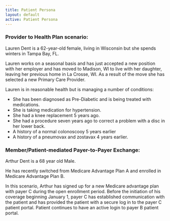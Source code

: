 ```yaml
---
title: Patient Persona
layout: default
active: Patient Persona
---
```


### Provider to Health Plan scenario:

Lauren Dent is a 62-year-old female, living in Wisconsin but she spends winters in Tampa Bay, FL.

Lauren works on a seasonal basis and has just accepted a new position with her employer and has moved to Madison, WI to live with her daughter, leaving her previous home in La Crosse, WI. As a result of the move she has selected a new Primary Care Provider.

Lauren is in reasonable health but is managing a number of conditions:

- She has been diagnosed as Pre-Diabetic and is being treated with medications.
- She is taking medication for hypertension.
- She had a knee replacement 5 years ago.
- She had a procedure seven years ago to correct a problem with a disc in her lower back.
- A history of a normal colonoscooy 5 years earlier
- A history of a pneumovax and zostavax 4 years earlier.

### Member/Patient-mediated Payer-to-Payer Exchange:

Arthur Dent is a 68 year old Male.

He has recently switched from Medicare Advantage Plan A and enrolled in Medicare Advantage Plan B.

In this scenario, Arthur has signed up for a new  Medicare advantage plan with payer C during the open enrollment period. Before the initiation of his coverage beginning January 1, payer C has established communication with the patient and has provided the patient with a secure log in to the payer C patient portal. Patient continues to have an active login to payer B patient portal.

